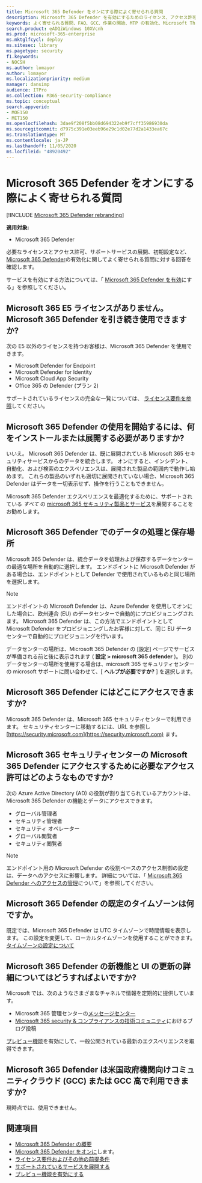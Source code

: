 ```yaml
---
title: Microsoft 365 Defender をオンにする際によく寄せられる質問
description: Microsoft 365 Defender を有効にするためのライセンス、アクセス許可、初期設定、その他の製品およびサービスに関してよく寄せられる質問への回答を取得します。
keywords: よく寄せられる質問、FAQ、GCC、作業の開始、MTP の有効化、Microsoft Threat Protection、M365、セキュリティ、データの場所、必要なアクセス許可、ライセンス資格情報、設定ページ
search.product: eADQiWindows 10XVcnh
ms.prod: microsoft-365-enterprise
ms.mktglfcycl: deploy
ms.sitesec: library
ms.pagetype: security
f1.keywords:
- NOCSH
ms.author: lomayor
author: lomayor
ms.localizationpriority: medium
manager: dansimp
audience: ITPro
ms.collection: M365-security-compliance
ms.topic: conceptual
search.appverid:
- MOE150
- MET150
ms.openlocfilehash: 3dae9f208f5bb08d694322eb9f7cff35986930da
ms.sourcegitcommit: d7975c391e03eeb96e29c1d02e77d2a1433ea67c
ms.translationtype: MT
ms.contentlocale: ja-JP
ms.lasthandoff: 11/05/2020
ms.locfileid: "48920492"
---
```

# <a name="frequently-asked-questions-when-turning-on-microsoft-365-defender"></a>Microsoft 365 Defender をオンにする際によく寄せられる質問

[!INCLUDE [Microsoft 365 Defender rebranding](../includes/microsoft-defender.md)]


**適用対象:**
- Microsoft 365 Defender

必要なライセンスとアクセス許可、サポートサービスの展開、初期設定など、 [Microsoft 365 Defender](microsoft-threat-protection.md)の有効化に関してよく寄せられる質問に対する回答を確認します。

サービスを有効にする方法については、「 [Microsoft 365 Defender を有効](mtp-enable.md)にする」を参照してください。

## <a name="i-dont-have-a-microsoft-365-e5-license-can-i-still-use-microsoft-365-defender"></a>Microsoft 365 E5 ライセンスがありません。 Microsoft 365 Defender を引き続き使用できますか?

次の E5 以外のライセンスを持つお客様は、Microsoft 365 Defender を使用できます。

- Microsoft Defender for Endpoint
- Microsoft Defender for Identity
- Microsoft Cloud App Security
- Office 365 の Defender (プラン 2)
 
サポートされているライセンスの完全な一覧については、 [ライセンス要件を参照](prerequisites.md#licensing-requirements)してください。

## <a name="do-i-need-to-install-or-deploy-anything-to-start-using-microsoft-365-defender"></a>Microsoft 365 Defender の使用を開始するには、何をインストールまたは展開する必要がありますか?

いいえ。 Microsoft 365 Defender は、既に展開されている Microsoft 365 セキュリティサービスからのデータを統合します。 オンにすると、インシデント、自動化、および検索のエクスペリエンスは、展開された製品の範囲内で動作し始めます。 これらの製品のいずれも適切に展開されていない場合、Microsoft 365 Defender はデータを一切表示せず、操作を行うこともできません。

Microsoft 365 Defender エクスペリエンスを最適化するために、サポートされている *すべて* の [microsoft 365 セキュリティ製品とサービス](deploy-supported-services.md)を展開することをお勧めします。

## <a name="where-does-microsoft-365-defender-process-and-store-my-data"></a>Microsoft 365 Defender でのデータの処理と保存場所
Microsoft 365 Defender は、統合データを処理および保存するデータセンターの最適な場所を自動的に選択します。 エンドポイントに Microsoft Defender がある場合は、エンドポイントとして Defender で使用されているものと同じ場所を選択します。

>[!NOTE]
>エンドポイントの Microsoft Defender は、Azure Defender を使用してオンにした場合に、欧州連合 (EU) のデータセンターで自動的にプロビジョニングされます。 Microsoft 365 Defender は、この方法でエンドポイントとして Microsoft Defender をプロビジョニングしたお客様に対して、同じ EU データセンターで自動的にプロビジョニングを行います。 

データセンターの場所は、Microsoft 365 Defender の [設定] ページでサービスが準備される前と後に表示されます ( **設定 > microsoft 365 defender** )。 別のデータセンターの場所を使用する場合は、microsoft 365 セキュリティセンターの microsoft サポートに問い合わせて、[ **ヘルプが必要ですか?** ] を選択します。

## <a name="where-can-i-access-microsoft-365-defender"></a>Microsoft 365 Defender にはどこにアクセスできますか?

Microsoft 365 Defender は、Microsoft 365 セキュリティセンターで利用できます。 セキュリティセンターに移動するには、URL を参照し [https://security.microsoft.com](https://security.microsoft.com) ます。

##  <a name="what-permissions-do-i-need-to-access-microsoft-365-defender-in-microsoft-365-security-center"></a>Microsoft 365 セキュリティセンターの Microsoft 365 Defender にアクセスするために必要なアクセス許可はどのようなものですか?

次の Azure Active Directory (AD) の役割が割り当てられているアカウントは、Microsoft 365 Defender の機能とデータにアクセスできます。

- グローバル管理者
- セキュリティ管理者
- セキュリティ オペレーター
- グローバル閲覧者
- セキュリティ閲覧者

>[!NOTE]
>エンドポイント用の Microsoft Defender の役割ベースのアクセス制御の設定は、データへのアクセスに影響します。 詳細については、「 [Microsoft 365 Defender へのアクセスの管理](mtp-permissions.md)について」を参照してください。

## <a name="what-time-zone-does-microsoft-365-defender-default-to"></a>Microsoft 365 Defender の既定のタイムゾーンは何ですか。
既定では、Microsoft 365 Defender は UTC タイムゾーンで時間情報を表示します。 この設定を変更して、ローカルタイムゾーンを使用することができます。 [タイムゾーンの設定について](mtp-time-zone.md)

## <a name="how-can-i-learn-about-new-microsoft-365-defender-feature-and-ui-updates"></a>Microsoft 365 Defender の新機能と UI の更新の詳細についてはどうすればよいですか?

Microsoft では、次のようなさまざまなチャネルで情報を定期的に提供しています。

- Microsoft 365 管理センターの[メッセージセンター](../../admin/manage/message-center.md)
- [Microsoft 365 security & コンプライアンスの技術コミュニティ](https://techcommunity.microsoft.com/t5/security-privacy-and-compliance/bg-p/securityprivacycompliance)におけるブログ投稿

[プレビュー機能](preview.md)を有効にして、一般公開されている最新のエクスペリエンスを取得できます。

## <a name="is-microsoft-365-defender-available-for-us-government-community-cloud-gcc-or-gcc-high"></a>Microsoft 365 Defender は米国政府機関向けコミュニティクラウド (GCC) または GCC 高で利用できますか?
現時点では、使用できません。

## <a name="related-topics"></a>関連項目

- [Microsoft 365 Defender の概要](microsoft-threat-protection.md)
- [Microsoft 365 Defender をオンに](mtp-enable.md)します。
- [ライセンス要件およびその他の前提条件](prerequisites.md)
- [サポートされているサービスを展開する](deploy-supported-services.md)
- [プレビュー機能を有効にする](preview.md)
